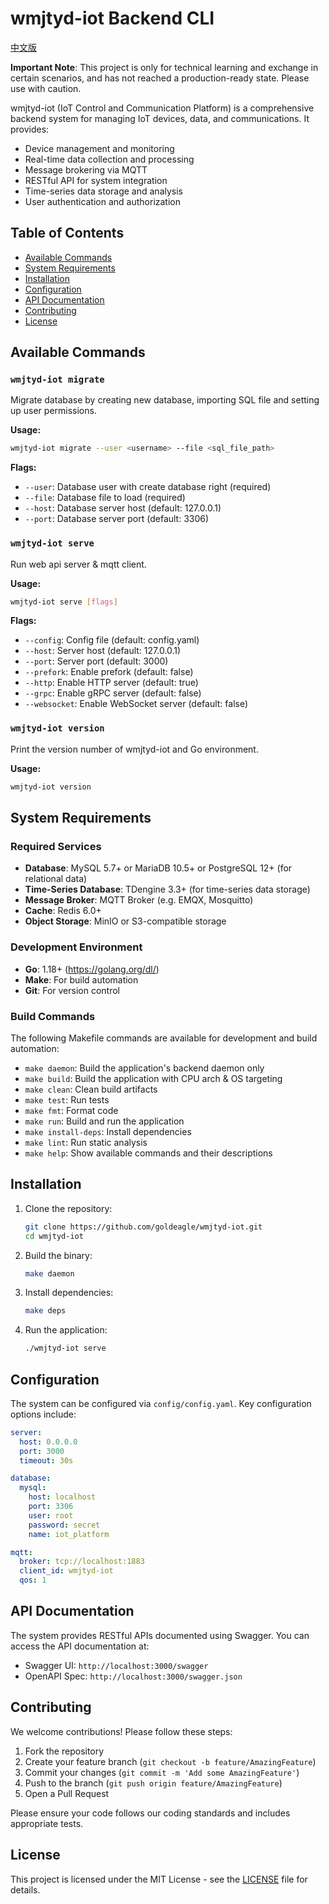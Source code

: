 # wmjtyd-iot Backend CLI

[中文版](README_CN.md)

**Important Note**: This project is only for technical learning and exchange in certain scenarios, and has not reached a production-ready state. Please use with caution.

wmjtyd-iot (IoT Control and Communication Platform) is a comprehensive backend system for managing IoT devices, data, and communications. It provides:

- Device management and monitoring
- Real-time data collection and processing
- Message brokering via MQTT
- RESTful API for system integration
- Time-series data storage and analysis
- User authentication and authorization

## Table of Contents
- [Available Commands](#available-commands)
- [System Requirements](#system-requirements)
- [Installation](#installation)
- [Configuration](#configuration)
- [API Documentation](#api-documentation)
- [Contributing](#contributing)
- [License](#license)

## Available Commands

### `wmjtyd-iot migrate`
Migrate database by creating new database, importing SQL file and setting up user permissions.

**Usage:**
```bash
wmjtyd-iot migrate --user <username> --file <sql_file_path>
```

**Flags:**
- `--user`: Database user with create database right (required)
- `--file`: Database file to load (required)
- `--host`: Database server host (default: 127.0.0.1)
- `--port`: Database server port (default: 3306)

### `wmjtyd-iot serve`
Run web api server & mqtt client.

**Usage:**
```bash
wmjtyd-iot serve [flags]
```

**Flags:**
- `--config`: Config file (default: config.yaml)
- `--host`: Server host (default: 127.0.0.1)
- `--port`: Server port (default: 3000)
- `--prefork`: Enable prefork (default: false)
- `--http`: Enable HTTP server (default: true)
- `--grpc`: Enable gRPC server (default: false)
- `--websocket`: Enable WebSocket server (default: false)

### `wmjtyd-iot version`
Print the version number of wmjtyd-iot and Go environment.

**Usage:**
```bash
wmjtyd-iot version
```

## System Requirements

### Required Services
- **Database**: MySQL 5.7+ or MariaDB 10.5+ or PostgreSQL 12+ (for relational data)
- **Time-Series Database**: TDengine 3.3+ (for time-series data storage)
- **Message Broker**: MQTT Broker (e.g. EMQX, Mosquitto)
- **Cache**: Redis 6.0+
- **Object Storage**: MinIO or S3-compatible storage

### Development Environment
- **Go**: 1.18+ (https://golang.org/dl/)
- **Make**: For build automation
- **Git**: For version control

### Build Commands
The following Makefile commands are available for development and build automation:

- `make daemon`: Build the application's backend daemon only
- `make build`: Build the application with CPU arch & OS targeting
- `make clean`: Clean build artifacts
- `make test`: Run tests
- `make fmt`: Format code
- `make run`: Build and run the application
- `make install-deps`: Install dependencies
- `make lint`: Run static analysis
- `make help`: Show available commands and their descriptions

## Installation

1. Clone the repository:
   ```bash
   git clone https://github.com/goldeagle/wmjtyd-iot.git
   cd wmjtyd-iot
   ```

2. Build the binary:
   ```bash
   make daemon
   ```

3. Install dependencies:
   ```bash
   make deps
   ```

4. Run the application:
   ```bash
   ./wmjtyd-iot serve
   ```

## Configuration

The system can be configured via `config/config.yaml`. Key configuration options include:

```yaml
server:
  host: 0.0.0.0
  port: 3000
  timeout: 30s

database:
  mysql:
    host: localhost
    port: 3306
    user: root
    password: secret
    name: iot_platform

mqtt:
  broker: tcp://localhost:1883
  client_id: wmjtyd-iot
  qos: 1
```

## API Documentation

The system provides RESTful APIs documented using Swagger. You can access the API documentation at:

- Swagger UI: `http://localhost:3000/swagger`
- OpenAPI Spec: `http://localhost:3000/swagger.json`

## Contributing

We welcome contributions! Please follow these steps:

1. Fork the repository
2. Create your feature branch (`git checkout -b feature/AmazingFeature`)
3. Commit your changes (`git commit -m 'Add some AmazingFeature'`)
4. Push to the branch (`git push origin feature/AmazingFeature`)
5. Open a Pull Request

Please ensure your code follows our coding standards and includes appropriate tests.

## License

This project is licensed under the MIT License - see the [LICENSE](LICENSE) file for details.